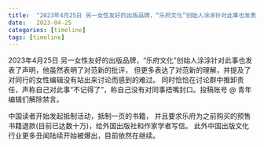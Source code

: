 ```yaml
---
title:  "2023年4月25日 另一女性友好的出版品牌，“乐府文化”创始人涂涂针对此事也发表了声明"
date:   2023-04-25
categories: [timeline]
tags: [timeline]
---
```


2023年4月25日 另一女性友好的出版品牌，“乐府文化”创始人涂涂针对此事也发表了声明，他虽然表明了对范新的批评， 但更多表达了对范新的理解，并提及了对同行的女性编辑没有站出来讨论而感到的难过。 同时恰恰在讨论群中推卸责任，声称自己对此事“不记得了”，称自己没有对同事捂嘴封口。投稿账号 @ ⻘年编辑们解除禁言。


中国读者开始发起抵制活动，抵制一⻚的书籍， 并且要求乐府为之前购买的预售书籍退款(目前已达数十万)，给外国出版社和作家学者写信。 此外中国出版文化行业更多丑闻陆续开始被爆出，目前依然在继续。